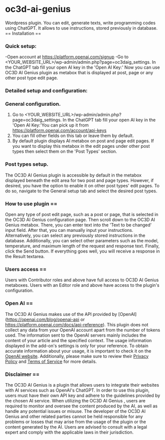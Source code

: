 # oc3d-ai-genius
Wordpress plugin. You can edit, generate texts, write programming codes using ChatGPT. It allows to use instructions, stored previously in database. 
== Installation ==

### Quick setup:
-Open account at https://platform.openai.com/signup
-Go to <YOUR_WEBSITE_URL>/wp-admin/admin.php?page=oc3daig_settings. In the ChatGPT tab fill your open AI key in the 'Open AI Key:'
Now you can use OC3D AI Genius plugin as metabox that is displayed at post, page or any other post type edit page.

### Detailed setup and configuration:

### General configuration.

1. Go to <YOUR_WEBSITE_URL>/wp-admin/admin.php?page=oc3daig_settings. In the ChatGPT tab fill your open AI key in the 'Open AI Key:'You can pick up it from https://platform.openai.com/account/api-keys 
2. You can fill other fields on this tab or leave them by default.
3. By default plugin displays AI metabox on post and page edit pages. If you want to display this metabox in the edit pages under other post types then select them on the 'Post Types' section.



### Post types setup.
The OC3D AI Genius plugin is accessible by default in the metabox displayed beneath the edit area for two post and page types. However, if desired, you have the option to enable it on other post types' edit pages. To do so, navigate to the General setup tab and select the desired post types.

### How to use plugin ==

Open any type of post edit page, such as a post or page, that is selected in the OC3D AI Genius configuration page. Then scroll down to the OC3D AI Genius metabox. There, you can enter text into the 'Text to be changed' input field. After that, you can manually input your instructions. Alternatively, you can select any previously stored instructions in the database. Additionally, you can select other parameters such as the model, temperature, and maximum length of the request and response text. Finally, click the Send button. If everything goes well, you will receive a response in the Result textarea.


### Users access ==

Users with Contributor roles and above have full access to OC3D AI Genius metaboxes. Users with an Editor role and above have access to the plugin's configuration.


### Open AI ==

The OC3D AI Genius  makes use of the API provided by [OpenAI](https://openai.com/blog/openai-api or https://platform.openai.com/docs/api-reference). This plugin does not collect any data from your OpenAI account apart from the number of tokens used. The information sent to the OpenAI servers mainly includes the content of your article and the specified context. The usage information displayed in the add-on's settings is only for your reference. To obtain accurate information about your usage, it is important to check it on the [OpenAI website](https://platform.openai.com/account/usage). Additionally, please make sure to review their [Privacy Policy](https://openai.com/privacy/) and [Terms of Service](https://openai.com/terms/) for more details.

### Disclaimer ==


The OC3D AI Genius  is a plugin that allows users to integrate their websites with AI services such as OpenAI's ChatGPT. In order to use this plugin, users must have their own API key and adhere to the guidelines provided by the chosen AI service. When utilizing the OC3D AI Genius , users are required to monitor and oversee the content produced by the AI, as well as handle any potential issues or misuse. The developer of the OC3D AI Genius and other related parties cannot be held responsible for any problems or losses that may arise from the usage of the plugin or the content generated by the AI. Users are advised to consult with a legal expert and comply with the applicable laws in their jurisdiction.

